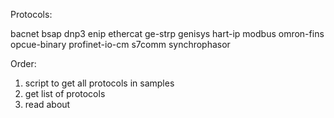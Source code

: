 Protocols:

bacnet
bsap
dnp3
enip
ethercat
ge-strp
genisys
hart-ip
modbus
omron-fins
opcue-binary
profinet-io-cm
s7comm
synchrophasor

Order:

1. script to get all protocols in samples
2. get list of protocols
3. read about  